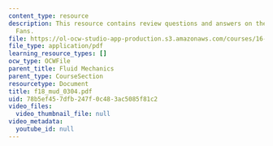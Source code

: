 ```yaml
---
content_type: resource
description: This resource contains review questions and answers on the topic of Expansion
  Fans.
file: https://ol-ocw-studio-app-production.s3.amazonaws.com/courses/16-01-unified-engineering-i-ii-iii-iv-fall-2005-spring-2006/78b5ef457dfb247f0c483ac5085f81c2_f18_mud_0304.pdf
file_type: application/pdf
learning_resource_types: []
ocw_type: OCWFile
parent_title: Fluid Mechanics
parent_type: CourseSection
resourcetype: Document
title: f18_mud_0304.pdf
uid: 78b5ef45-7dfb-247f-0c48-3ac5085f81c2
video_files:
  video_thumbnail_file: null
video_metadata:
  youtube_id: null
---
```

